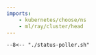 ```yaml
---
imports:
    - kubernetes/choose/ns
    - ml/ray/cluster/head
---
```


```shell.async
--8<-- "./status-poller.sh"
```
